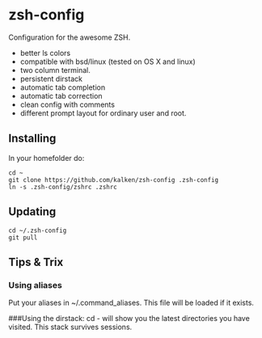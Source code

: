 # zsh-config

Configuration for the awesome ZSH.


* better ls colors
* compatible with bsd/linux (tested on OS X and linux)
* two column terminal.
* persistent dirstack
* automatic tab completion
* automatic tab correction
* clean config with comments
* different prompt layout for ordinary user and root.

## Installing
In your homefolder do:

    cd ~
    git clone https://github.com/kalken/zsh-config .zsh-config
    ln -s .zsh-config/zshrc .zshrc

## Updating

    cd ~/.zsh-config
    git pull

## Tips & Trix

### Using aliases
Put your aliases in ~/.command_aliases. This file will be loaded if it exists.

###Using the dirstack:
cd -<tab> will show you the latest directories you have visited. This stack survives sessions.
